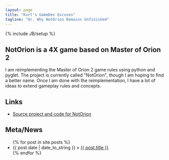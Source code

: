```yaml
---
layout: page
title: "Kurt's GameDev Excuses"
tagline: "Or, Why NotOrion Remains Unfinished"
---
```

{% include JB/setup %}

## NotOrion is a 4X game based on Master of Orion 2

I am reimplementing the Master of Orion 2 game rules using python and pyglet. The project is currently called "NotOrion", though I am hoping to find a better name. Once I am done with the reimplementation, I have a lot of ideas to extend gameplay rules and concepts.

## Links

* [Source project and code for NotOrion](http://github.com/greenmoss/NotOrion)

## Meta/News

<ul class="posts">
  {% for post in site.posts %}
    <li><span>{{ post.date | date_to_string }}</span> &raquo; <a href="{{ BASE_PATH }}{{ post.url }}">{{ post.title }}</a></li>
  {% endfor %}
</ul>
